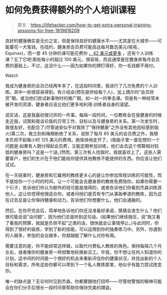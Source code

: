 # 如何免费获得额外的个人培训课程

> 原文：<https://lifehacker.com/how-to-get-extra-personal-training-sessions-for-free-1819816209>

良好的健康确实是无价之宝，但是保持良好的健康水平——尤其是在大城市——可能要花一大笔钱。在纽约，健身房会员费可能高达每月数百美元(咳咳，Equinox)，而一堂 45 分钟的课可能花费你 [、42 美元或更多](https://clients.mindbodyonline.com/asp/main_shop.asp) 。还有个人训练课？忘了它吧:那些每小时超过 100 美元，很容易，而且通常是在健身房每月会员费的基础上。不过，这没什么——因为如果你的牌打得好，你一毛钱都不用付。

Watch

我成为健身房的会员已经两年多了，在这段时间里，我进行了几次免费的个人训练。其中一些很容易得到。有介绍会(预先提供给每个人)，加上偶尔的“会员欣赏”期，或当他们尝试新事物时的推广期，如一对一的拳击课。但是有一种经常未被开发的资源，健身者应该比他们更多地利用:训练者自身的渴望。

说实话，这是我最初很讨厌的一件事。每隔一段时间，一位教练会在我健身的时候走近我，试图和我谈论我的日常工作、目标以及与健身房的关系。第一次发生时，我很友好，也配合了(尽管迪安似乎对我除了“保持健康”之外没有其他目标感到恼火)第二次，我立刻和梅根断绝了关系，说除了每月 85 美元的会员费之外，我根本负担不起每小时 125 美元的费用。她愉快地走开了。(我脑子里一直在想的一个问题是:如果有人既付得起会员费，又能定期参加训练，他们会去这个预算相对较低的健身房吗？这是一个谜。)然而，第三次有人找我时，我就喜欢上了。这些人需要客户，他们的生计在于他们能给你提供其他教练不能提供的东西。你应该让他们试试。

在一天结束时，健身房和它雇用的教练更关心的是让你参加常规训练的可能性，而不是给你一个小时的时间，让一个可能会去健身房的教练免费陪你。如果你需要一个引子，告诉他们你认为额外的钱可能是值得的，或者告诉他们你看到杰森训练其他人，这让你觉得他很适合你，或者问他们是否有专门从事跆拳道的教练，因为这在过去总是让你保持健康和动力。告诉他们你想要什么，他们会通融的。

然后，在你开完会后，简单地告诉他们你还没准备好承诺，猜猜会发生什么？他们很可能会说“没问题”，因为他们总是听到这句话。(如果他们继续施压，说“我又看了看我的预算，我就是负担不起”之类的话，很快就会让事情停止。)与此同时，你得到了很好的锻炼，学到了新的技能，可以运用到你的独奏练习中。另外，你遇到的人越多，参加的会议越多，你就越能了解什么对你有用。

需要注意的是，你不能经常这样做，以取代付费私人教练的角色。保持每隔几个月左右，或者像你的健身房一样频繁地轮换新员工。毕竟，你不想让任何人知道你的计划。这中间的时间是一个很好的机会来重新评估你的健康状况，并找出新的个人目标和需求，所有这些你都可以带到下一个私人教练那里，他似乎有能力尝试改变你。

唯一的缺点是？无论何时见到杰森，你都要跟他打招呼——尽管他警惕的眼神可能会在你们分手后很长一段时间里帮助你保持完美的蹲姿。